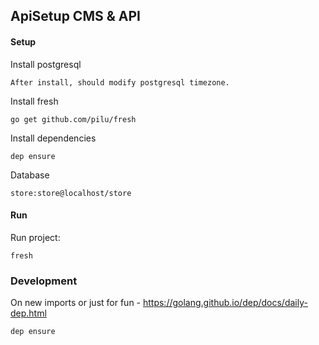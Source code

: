 ## ApiSetup CMS & API


#### Setup
Install postgresql
```
After install, should modify postgresql timezone.
```

Install fresh
```
go get github.com/pilu/fresh
```

Install dependencies
```
dep ensure
```

Database
```
store:store@localhost/store
```


#### Run
Run project:
```
fresh
```


### Development
On new imports or just for fun - https://golang.github.io/dep/docs/daily-dep.html
```
dep ensure
```

